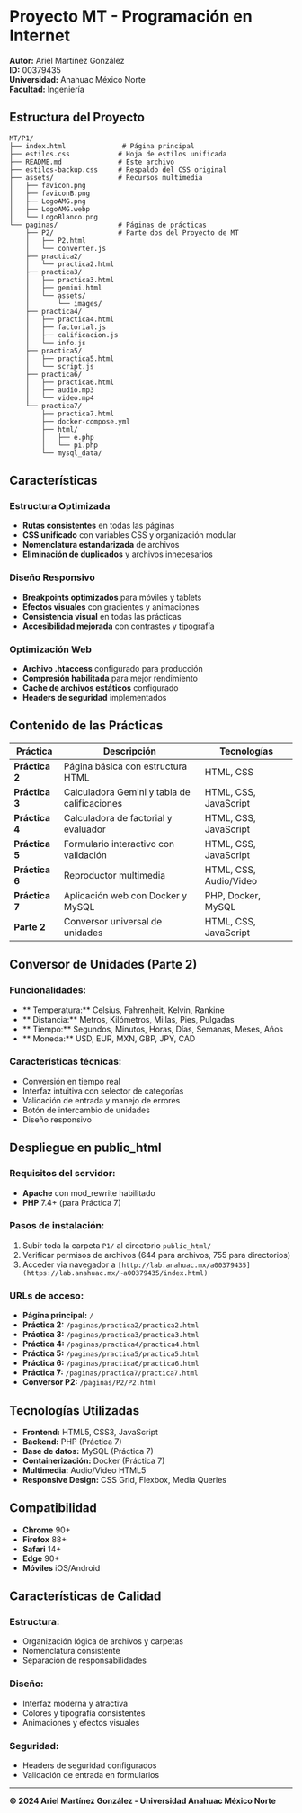 # Proyecto MT - Programación en Internet

**Autor:** Ariel Martínez González  
**ID:** 00379435  
**Universidad:** Anahuac México Norte  
**Facultad:** Ingeniería  

## Estructura del Proyecto

```
MT/P1/
├── index.html              # Página principal
├── estilos.css            # Hoja de estilos unificada
├── README.md              # Este archivo
├── estilos-backup.css     # Respaldo del CSS original
├── assets/                # Recursos multimedia
│   ├── favicon.png
│   ├── faviconB.png
│   ├── LogoAMG.png
│   ├── LogoAMG.webp
│   └── LogoBlanco.png
└── paginas/               # Páginas de prácticas
    ├── P2/                # Parte dos del Proyecto de MT
    │   ├── P2.html
    │   └── converter.js
    ├── practica2/
    │   └── practica2.html
    ├── practica3/
    │   ├── practica3.html
    │   ├── gemini.html
    │   └── assets/
    │       └── images/
    ├── practica4/
    │   ├── practica4.html
    │   ├── factorial.js
    │   ├── calificacion.js
    │   └── info.js
    ├── practica5/
    │   ├── practica5.html
    │   └── script.js
    ├── practica6/
    │   ├── practica6.html
    │   ├── audio.mp3
    │   └── video.mp4
    └── practica7/
        ├── practica7.html
        ├── docker-compose.yml
        ├── html/
        │   ├── e.php
        │   └── pi.php
        └── mysql_data/
```

## Características

### **Estructura Optimizada**
- **Rutas consistentes** en todas las páginas
- **CSS unificado** con variables CSS y organización modular
- **Nomenclatura estandarizada** de archivos
- **Eliminación de duplicados** y archivos innecesarios

### **Diseño Responsivo**
- **Breakpoints optimizados** para móviles y tablets
- **Efectos visuales** con gradientes y animaciones
- **Consistencia visual** en todas las prácticas
- **Accesibilidad mejorada** con contrastes y tipografía

### **Optimización Web**
- **Archivo .htaccess** configurado para producción
- **Compresión habilitada** para mejor rendimiento
- **Cache de archivos estáticos** configurado
- **Headers de seguridad** implementados

## Contenido de las Prácticas

| Práctica | Descripción | Tecnologías |
|----------|-------------|-------------|
| **Práctica 2** | Página básica con estructura HTML | HTML, CSS |
| **Práctica 3** | Calculadora Gemini y tabla de calificaciones | HTML, CSS, JavaScript |
| **Práctica 4** | Calculadora de factorial y evaluador | HTML, CSS, JavaScript |
| **Práctica 5** | Formulario interactivo con validación | HTML, CSS, JavaScript |
| **Práctica 6** | Reproductor multimedia | HTML, CSS, Audio/Video |
| **Práctica 7** | Aplicación web con Docker y MySQL | PHP, Docker, MySQL |
| **Parte 2** | Conversor universal de unidades | HTML, CSS, JavaScript |

## Conversor de Unidades (Parte 2)

### Funcionalidades:
- ** Temperatura:** Celsius, Fahrenheit, Kelvin, Rankine
- ** Distancia:** Metros, Kilómetros, Millas, Pies, Pulgadas
- ** Tiempo:** Segundos, Minutos, Horas, Días, Semanas, Meses, Años
- ** Moneda:** USD, EUR, MXN, GBP, JPY, CAD

### Características técnicas:
-  Conversión en tiempo real
-  Interfaz intuitiva con selector de categorías
-  Validación de entrada y manejo de errores
-  Botón de intercambio de unidades
-  Diseño responsivo

##  Despliegue en public_html

### Requisitos del servidor:
- **Apache** con mod_rewrite habilitado
- **PHP** 7.4+ (para Práctica 7)

### Pasos de instalación:
1. Subir toda la carpeta `P1/` al directorio `public_html/`
2. Verificar permisos de archivos (644 para archivos, 755 para directorios)
4. Acceder via navegador a `[http://lab.anahuac.mx/a00379435](https://lab.anahuac.mx/~a00379435/index.html)`

### URLs de acceso:
- **Página principal:** `/`
- **Práctica 2:** `/paginas/practica2/practica2.html`
- **Práctica 3:** `/paginas/practica3/practica3.html`
- **Práctica 4:** `/paginas/practica4/practica4.html`
- **Práctica 5:** `/paginas/practica5/practica5.html`
- **Práctica 6:** `/paginas/practica6/practica6.html`
- **Práctica 7:** `/paginas/practica7/practica7.html`
- **Conversor P2:** `/paginas/P2/P2.html`

## Tecnologías Utilizadas

- **Frontend:** HTML5, CSS3, JavaScript
- **Backend:** PHP (Práctica 7)
- **Base de datos:** MySQL (Práctica 7)
- **Containerización:** Docker (Práctica 7)
- **Multimedia:** Audio/Video HTML5
- **Responsive Design:** CSS Grid, Flexbox, Media Queries

## Compatibilidad

-  **Chrome** 90+
-  **Firefox** 88+
-  **Safari** 14+
-  **Edge** 90+
-  **Móviles** iOS/Android

##  Características de Calidad

###  **Estructura:**
- Organización lógica de archivos y carpetas
- Nomenclatura consistente
- Separación de responsabilidades

### **Diseño:**
- Interfaz moderna y atractiva
- Colores y tipografía consistentes
- Animaciones y efectos visuales


### **Seguridad:**
- Headers de seguridad configurados
- Validación de entrada en formularios

---

**© 2024 Ariel Martínez González - Universidad Anahuac México Norte**
